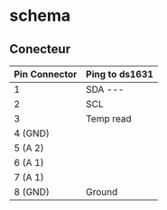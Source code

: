 # schema
## Conecteur
| Pin Connector | Ping to ds1631 |
| -------------------- | ----------- |
|1  | SDA --- |
|2  | SCL|
|3 | Temp read|
|4 (GND)||
|5 (A 2)||
|6 (A 1)||
|7 (A 1)||
|8 (GND)| Ground|
